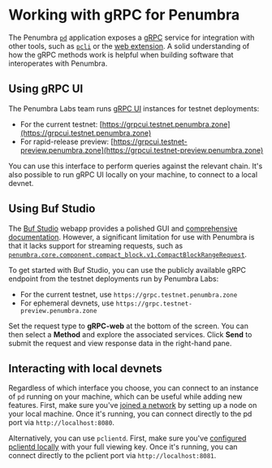 # Working with gRPC for Penumbra

The Penumbra [`pd`](../node/pd.md) application exposes a [gRPC] service for integration
with other tools, such as [`pcli`](../pcli.md) or the [web extension](../web.md).
A solid understanding of how the gRPC methods work is helpful when
building software that interoperates with Penumbra.

## Using gRPC UI

The Penumbra Labs team runs [gRPC UI] instances for testnet deployments:

  * For the current testnet: [https://grpcui.testnet.penumbra.zone](https://grpcui.testnet.penumbra.zone)
  * For rapid-release preview: [https://grpcui.testnet-preview.penumbra.zone](https://grpcui.testnet-preview.penumbra.zone)

You can use this interface to perform queries against the relevant chain.
It's also possible to run gRPC UI locally on your machine, to connect
to a local devnet.

## Using Buf Studio

The [Buf Studio](https://studio.buf.build) webapp provides a polished GUI
and [comprehensive documentation](https://buf.build/docs/bsr/studio). However,
a significant limitation for use with Penumbra is that it lacks
support for streaming requests, such as [`penumbra.core.component.compact_block.v1.CompactBlockRangeRequest`](https://buf.build/penumbra-zone/penumbra/docs/main:penumbra.core.component.compact_block.v1#penumbra.core.component.compact_block.v1.CompactBlockRangeRequest).

To get started with Buf Studio, you can use the publicly available gRPC endpoint
from the testnet deployments run by Penumbra Labs:

  * For the current testnet, use `https://grpc.testnet.penumbra.zone`
  * For ephemeral devnets, use `https://grpc.testnet-preview.penumbra.zone`

Set the request type to **gRPC-web** at the bottom of the screen.
You can then select a **Method** and explore the associated services.
Click **Send** to submit the request and view response data in the right-hand pane.

## Interacting with local devnets

Regardless of which interface you choose, you can connect to an instance of `pd` running
on your machine, which can be useful while adding new features.
First, make sure you've [joined a network](../node/pd/join-network.md)
by setting up a node on your local machine. Once it's running, you can connect directly
to the pd port via `http://localhost:8080`.

Alternatively, you can use `pclientd`. First, make sure you've [configured pclientd locally](../node/pclientd/configure.md)
with your full viewing key. Once it's running, you can connect directly
to the pclient port via `http://localhost:8081`.

[gRPC]: https://grpc.io/docs/what-is-grpc/introduction/
[gRPC UI]: https://github.com/fullstorydev/grpcui
